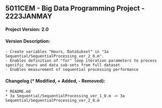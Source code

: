 <h2>
  5011CEM - Big Data Programming Project - 2223JANMAY
</h2>
<h4>Project Version: 2.0</h4>
<h4>Version Description: </h4>

```
- Create variables "Hours, DataSubset" in "3a Sequential/SequentialProcessing_ver_2_0.m".
- Enables definition of "for" loop iteration parameters to process specific hours and data sub-sets from full dataset
- Enables measurement of sequential processing performance
```
<h4>Changelog (* Modified, + Added, - Removed): </h4>

```
* README.md
* 3a Sequential/SequentialProcessing_ver_1_0.m -> 3a Sequential/SequentialProcessing_ver_2_0.m
```